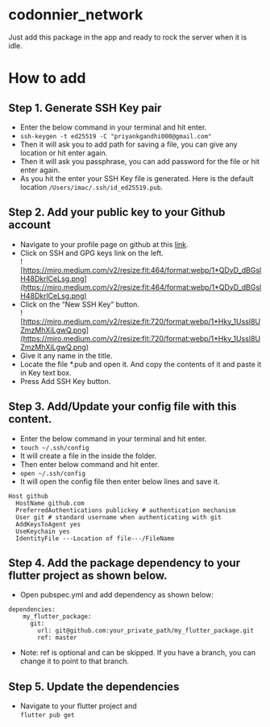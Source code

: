 
# codonnier_network

Just add this package in the app and ready to rock the server when it is idle.

# How to add
## Step 1. Generate SSH Key pair
* Enter the below command in your terminal and hit enter.
* `ssh-keygen -t ed25519 -C "priyankgandhi000@gmail.com"`
* Then it will ask you to add path for saving a file, you can give any location or hit enter again.
* Then it will ask you passphrase, you can add password for the file or hit enter again.
* As you hit the enter your SSH Key file is generated. Here is the default location `/Users/imac/.ssh/id_ed25519.pub`.

## Step 2. Add your public key to your Github account
* Navigate to your profile page on github at this [link](https://github.com/settings/profile).
* Click on SSH and GPG keys link on the left.  
  ![https://miro.medium.com/v2/resize:fit:464/format:webp/1*QDyD_dBGslH48DkrlCeLsg.png](https://miro.medium.com/v2/resize:fit:464/format:webp/1*QDyD_dBGslH48DkrlCeLsg.png)
* Click on the “New SSH Key” button.  
  ![https://miro.medium.com/v2/resize:fit:720/format:webp/1*Hky_1UssI8UZmzMhXiLgwQ.png](https://miro.medium.com/v2/resize:fit:720/format:webp/1*Hky_1UssI8UZmzMhXiLgwQ.png)
* Give it any name in the title.
* Locate the file *.pub and open it. And copy the contents of it and paste it in Key text box.
* Press Add SSH Key button.

## Step 3. Add/Update your config file with this content.
* Enter the below command in your terminal and hit enter.
* `touch ~/.ssh/config`
* It will create a file in the inside the folder.
* Then enter below command and hit enter.
* `open ~/.ssh/config`
* It will open the config file then enter below lines and save it.

```
Host github
  HostName github.com  
  PreferredAuthentications publickey # authentication mechanism  
  User git # standard username when authenticating with git  
  AddKeysToAgent yes  
  UseKeychain yes  
  IdentityFile ---Location of file---/FileName
```

## Step 4. Add the package dependency to your flutter project as shown below.
* Open pubspec.yml and add dependency as shown below:
```
dependencies:
    my_flutter_package:
      git:
        url: git@github.com:your_private_path/my_flutter_package.git  
        ref: master
```
* Note: ref is optional and can be skipped. If you have a branch, you can change it to point to that branch.

## Step 5. Update the dependencies
* Navigate to your flutter project and  
  `flutter pub get`